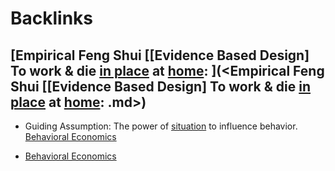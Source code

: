 
# Backlinks
## [Empirical Feng Shui [[Evidence Based Design] To work & die [in place](<in place.md>) at [home](<home.md>): ](<Empirical Feng Shui [[Evidence Based Design] To work & die [in place](<in place.md>) at [home](<home.md>): .md>)
- Guiding Assumption: The power of [situation](<situation.md>) to influence behavior. [Behavioral Economics](<Behavioral Economics.md>)

- [Behavioral Economics](<Behavioral Economics.md>)

